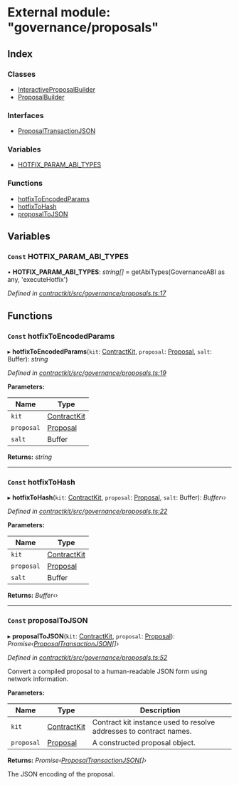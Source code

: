 # External module: "governance/proposals"

## Index

### Classes

* [InteractiveProposalBuilder](../classes/_governance_proposals_.interactiveproposalbuilder.md)
* [ProposalBuilder](../classes/_governance_proposals_.proposalbuilder.md)

### Interfaces

* [ProposalTransactionJSON](../interfaces/_governance_proposals_.proposaltransactionjson.md)

### Variables

* [HOTFIX_PARAM_ABI_TYPES](_governance_proposals_.md#const-hotfix_param_abi_types)

### Functions

* [hotfixToEncodedParams](_governance_proposals_.md#const-hotfixtoencodedparams)
* [hotfixToHash](_governance_proposals_.md#const-hotfixtohash)
* [proposalToJSON](_governance_proposals_.md#const-proposaltojson)

## Variables

### `Const` HOTFIX_PARAM_ABI_TYPES

• **HOTFIX_PARAM_ABI_TYPES**: *string[]* = getAbiTypes(GovernanceABI as any, 'executeHotfix')

*Defined in [contractkit/src/governance/proposals.ts:17](https://github.com/celo-org/celo-monorepo/blob/master/packages/contractkit/src/governance/proposals.ts#L17)*

## Functions

### `Const` hotfixToEncodedParams

▸ **hotfixToEncodedParams**(`kit`: [ContractKit](../classes/_kit_.contractkit.md), `proposal`: [Proposal](_wrappers_governance_.md#proposal), `salt`: Buffer): *string*

*Defined in [contractkit/src/governance/proposals.ts:19](https://github.com/celo-org/celo-monorepo/blob/master/packages/contractkit/src/governance/proposals.ts#L19)*

**Parameters:**

Name | Type |
------ | ------ |
`kit` | [ContractKit](../classes/_kit_.contractkit.md) |
`proposal` | [Proposal](_wrappers_governance_.md#proposal) |
`salt` | Buffer |

**Returns:** *string*

___

### `Const` hotfixToHash

▸ **hotfixToHash**(`kit`: [ContractKit](../classes/_kit_.contractkit.md), `proposal`: [Proposal](_wrappers_governance_.md#proposal), `salt`: Buffer): *Buffer‹›*

*Defined in [contractkit/src/governance/proposals.ts:22](https://github.com/celo-org/celo-monorepo/blob/master/packages/contractkit/src/governance/proposals.ts#L22)*

**Parameters:**

Name | Type |
------ | ------ |
`kit` | [ContractKit](../classes/_kit_.contractkit.md) |
`proposal` | [Proposal](_wrappers_governance_.md#proposal) |
`salt` | Buffer |

**Returns:** *Buffer‹›*

___

### `Const` proposalToJSON

▸ **proposalToJSON**(`kit`: [ContractKit](../classes/_kit_.contractkit.md), `proposal`: [Proposal](_wrappers_governance_.md#proposal)): *Promise‹[ProposalTransactionJSON](../interfaces/_governance_proposals_.proposaltransactionjson.md)[]›*

*Defined in [contractkit/src/governance/proposals.ts:52](https://github.com/celo-org/celo-monorepo/blob/master/packages/contractkit/src/governance/proposals.ts#L52)*

Convert a compiled proposal to a human-readable JSON form using network information.

**Parameters:**

Name | Type | Description |
------ | ------ | ------ |
`kit` | [ContractKit](../classes/_kit_.contractkit.md) | Contract kit instance used to resolve addresses to contract names. |
`proposal` | [Proposal](_wrappers_governance_.md#proposal) | A constructed proposal object. |

**Returns:** *Promise‹[ProposalTransactionJSON](../interfaces/_governance_proposals_.proposaltransactionjson.md)[]›*

The JSON encoding of the proposal.
